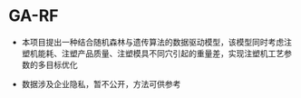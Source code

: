 # GA-RF

- 本项目提出一种结合随机森林与遗传算法的数据驱动模型，该模型同时考虑注塑机能耗、注塑产品质量、注塑模具不同穴引起的重量差，实现注塑机工艺参数的多目标优化

- 数据涉及企业隐私，暂不公开，方法可供参考
